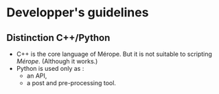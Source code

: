 

# Developper's guidelines

## Distinction C++/Python

- C++ is the core language of Mérope. But it is not suitable to scripting *Mérope*. (Although it works.)
- Python is used only as :
    - an API,
    - a post and pre-processing tool.
